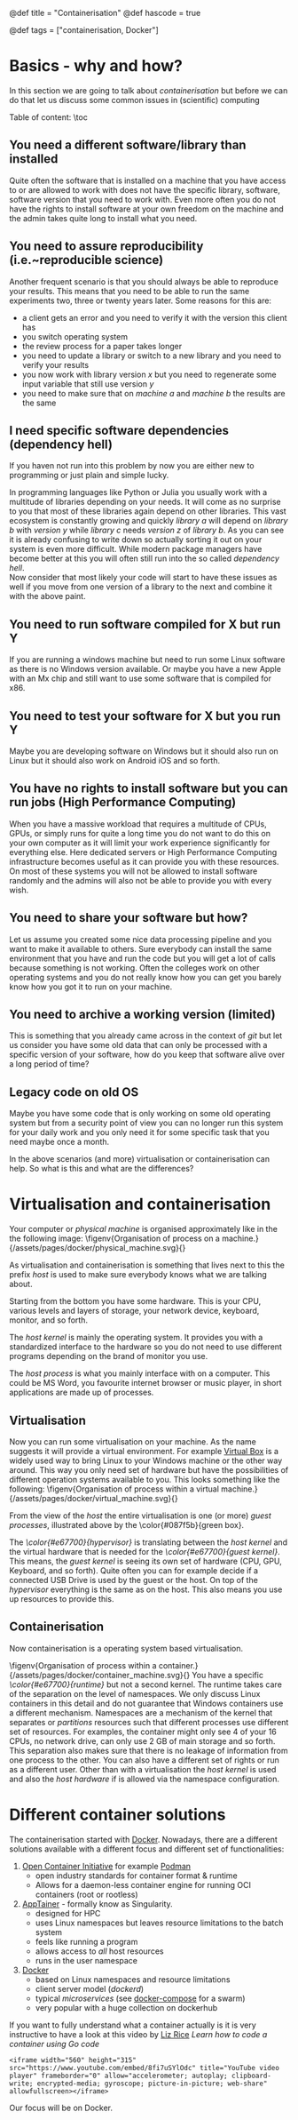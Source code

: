 @def title = "Containerisation"
@def hascode = true

@def tags = ["containerisation, Docker"]

# Basics - why and how?

In this section we are going to talk about _containerisation_ but before we can do that let us discuss some common issues in (scientific) computing

Table of content:
\toc 

## You need a different software/library than installed

Quite often the software that is installed on a machine that you have access to or are allowed to work with does not have the specific library, software, software version that you need to work with. 
Even more often you do not have the rights to install software at your own freedom on the machine and the admin takes quite long to install what you need. 


## You need to assure reproducibility (i.e.~reproducible science)

Another frequent scenario is that you should always be able to reproduce your results. 
This means that you need to be able to run the same experiments two, three or twenty years later. 
Some reasons for this are:
- a client gets an error and you need to verify it with the version this client has
- you switch operating system
- the review process for a paper takes longer
- you need to update a library or switch to a new library and you need to verify your results
- you now work with library version _x_ but you need to regenerate some input variable that still use version _y_
- you need to make sure that on _machine a_ and _machine b_ the results are the same


## I need specific software dependencies (dependency hell)

If you haven not run into this problem by now you are either new to programming or just plain and simple lucky. 

In programming languages like Python or Julia you usually work with a multitude of libraries depending on your needs. 
It will come as no surprise to you that most of these libraries again depend on other libraries. 
This vast ecosystem is constantly growing and quickly _library a_ will depend on _library b_ with _version y_ while _library c_ needs _version z_ of _library b_. 
As you can see it is already confusing to write down so actually sorting it out on your system is even more difficult. 
While modern package managers have become better at this you will often still run into the so called _dependency hell_.  
Now consider that most likely your code will start to have these issues as well if you move from one version of a library to the next and combine it with the above paint. 

## You need to run software compiled for X but run Y

If you are running a windows machine but need to run some Linux software as there is no Windows version available. 
Or maybe you have a new Apple with an Mx chip and still want to use some software that is compiled for x86. 

## You need to test your software for X but you run Y

Maybe you are developing software on Windows but it should also run on Linux but it should also work on Android iOS and so forth.

## You have no rights to install software but you can run jobs (High Performance Computing)

When you have a massive workload that requires a multitude of CPUs, GPUs, or simply runs for quite a long time you do not want to do this on your own computer as it will limit your work experience significantly for everything else. 
Here dedicated servers or High Performance Computing infrastructure becomes useful as it can provide you with these resources. 
On most of these systems you will not be allowed to install software randomly and the admins will also not be able to provide you with every wish. 

## You need to share your software but how?

Let us assume you created some nice data processing pipeline and you want to make it available to others. 
Sure everybody can install the same environment that you have and run the code but you will get a lot of calls because something is not working. 
Often the colleges work on other operating systems and you do not really know how you can get you barely know how you got it to run on your machine. 

## You need to archive a working version (limited)

This is something that you already came across in the context of _git_ but let us consider you have some old data that can only be processed with a specific version of your software, how do you keep that software alive over a long period of time?

## Legacy code on old OS
Maybe you have some code that is only working on some old operating system but from a security point of view you can no longer run this system for your daily work and you only need it for some specific task that you need maybe once a month.

In the above scenarios (and more) virtualisation or containerisation can help. 
So what is this and what are the differences?

# Virtualisation and containerisation

Your computer or _physical machine_ is organised approximately like in the the following image:
\figenv{Organisation of process on a machine.}{/assets/pages/docker/physical_machine.svg}{}

As virtualisation and containerisation is something that lives next to this the prefix _host_ is used to make sure everybody knows what we are talking about. 

Starting from the bottom you have some hardware.
This is your CPU, various levels and layers of storage, your network device, keyboard, monitor, and so forth. 

The _host kernel_ is mainly the operating system. 
It provides you with a standardized interface to the hardware so you do not need to use different programs depending on the brand of monitor you use. 

The _host process_ is what you mainly interface with on a computer.
This could be MS Word, you favourite internet browser or music player, in short applications are made up of processes. 

## Virtualisation
Now you can run some virtualisation on your machine.
As the name suggests it will provide a virtual environment. 
For example [Virtual Box](https://www.virtualbox.org/) is a widely used way to bring Linux to your Windows machine or the other way around.
This way you only need set of hardware but have the possibilities of different operation systems available to you. 
This looks something like the following:
\figenv{Organisation of process within a virtual machine.}{/assets/pages/docker/virtual_machine.svg}{}

From the view of the _host_ the entire virtualisation is one (or more) _guest processes_, illustrated above by the \color{#087f5b}{green box}. 

The _\color{#e67700}{hypervisor}_ is translating between the _host kernel_ and the virtual hardware that is needed for the _\color{#e67700}{guest kernel}_.
This means, the _guest kernel_ is seeing its own set of hardware (CPU, GPU, Keyboard, and so forth). 
Quite often you can for example decide if a connected USB Drive is used by the guest or the host. 
On top of the _hypervisor_ everything is the same as on the host. 
This also means you use up resources to provide this. 

## Containerisation
Now containerisation is a operating system based virtualisation. 

\figenv{Organisation of process within a container.}{/assets/pages/docker/container_machine.svg}{}
You have a specific _\color{#e67700}{runtime}_ but not a second kernel. 
The runtime takes care of the separation on the level of namespaces. 
We only discuss Linux containers in this detail and do not guarantee that Windows containers use a different mechanism. 
Namespaces are a mechanism of the kernel that separates or _partitions_ resources such that different processes use different set of resources. 
For examples, the container might only see 4 of your 16 CPUs, no network drive, can only use 2 GB of main storage and so forth. 
This separation also makes sure that there is no leakage of information from one process to the other. 
You can also have a different set of rights or run as a different user. 
Other than with a virtualisation the _host kernel_ is used and also the _host hardware_ if is allowed via the namespace configuration. 

# Different container solutions
The containerisation started with [Docker](https://docs.docker.com/). 
Nowadays, there are a different solutions available with a different focus and different set of functionalities:
1. [Open Container Initiative](https://opencontainers.org/) for example [Podman](https://podman.io/)
   - open industry standards for container format & runtime
   - Allows for a daemon-less container engine for running OCI containers (root or rootless)
1. [AppTainer](https://apptainer.org/) - formally know as Singularity.
   - designed for HPC
   - uses Linux namespaces but leaves resource limitations to the batch system
   - feels like running a program
   - allows access to _all_ host resources
   - runs in the user namespace
1. [Docker](https://docs.docker.com/)
   - based on Linux namespaces and resource limitations
   - client server model (_dockerd_)
   - typical _microservices_ (see [docker-compose](https://docs.docker.com/compose/) for a swarm)
   - very popular with a huge collection on dockerhub

If you want to fully understand what a container actually is it is very instructive to have a look at this video by [Liz Rice](https://www.lizrice.com/) _Learn how to code a container using Go code_
~~~
<iframe width="560" height="315" src="https://www.youtube.com/embed/8fi7uSYlOdc" title="YouTube video player" frameborder="0" allow="accelerometer; autoplay; clipboard-write; encrypted-media; gyroscope; picture-in-picture; web-share" allowfullscreen></iframe>
~~~

Our focus will be on Docker. 